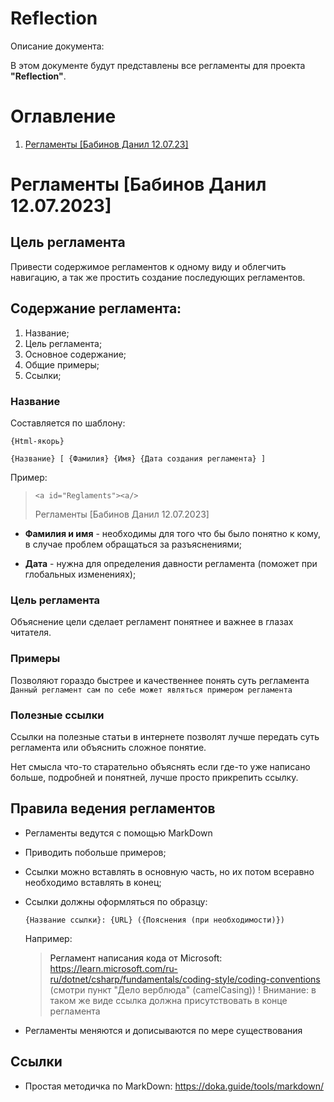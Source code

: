 # Reflection
Описание документа:

В этом документе будут представлены все регламенты для проекта **"Reflection"**.

# Оглавление
1. [Регламенты [Бабинов Данил 12.07.23]](#Reglaments)

<a id="Reglaments"><a/>
# Регламенты [Бабинов Данил 12.07.2023] 
## Цель регламента
Привести содержимое регламентов к одному виду и облегчить навигацию, а так же простить создание последующих регламентов.

## Содержание регламента:
1. Название;
2. Цель регламента;
3. Основное содержание;
4. Общие примеры;
5. Ссылки;
### Название
Составляется по шаблону:

``{Html-якорь}``

``{Название} [ {Фамилия} {Имя} {Дата создания регламента} ]``


Пример:
> ``<a id="Reglaments"><a/>``
> 
> Регламенты [Бабинов Данил 12.07.2023]

- **Фамилия и имя** - необходимы для того что бы было понятно к кому, в случае проблем обращаться за разъяснениями;

- **Дата** - нужна для определения давности регламента (поможет при глобальных изменениях);

### Цель регламента
Объяснение цели сделает регламент понятнее и важнее в глазах читателя.

### Примеры
Позволяют гораздо быстрее и качественнее понять суть регламента
`Данный регламент сам по себе может являться примером регламента`

### Полезные ссылки
Ссылки на полезные статьи в интернете позволят лучше передать суть регламента или объяснить сложное понятие.

Нет смысла что-то старательно объяснять если где-то уже написано больше, подробней и понятней, лучше просто прикрепить ссылку.

## Правила ведения регламентов
- Регламенты ведутся с помощью MarkDown
- Приводить побольше примеров;
- Ссылки можно вставлять в основную часть, но их потом всеравно необходимо вставлять в конец;
- Ссылки должны оформляться по образцу:
  
  ``{Название ссылки}: {URL} ({Пояснения (при необходимости)})``
  
  Например:
  
  > Регламент написания кода от Microsoft: https://learn.microsoft.com/ru-ru/dotnet/csharp/fundamentals/coding-style/coding-conventions (смотри пункт "Дело верблюда" (camelCasing))
  ! Внимание:  в таком же виде ссылка должна присутствовать в конце регламента
- Регламенты меняются и дописываются по мере существования
## Ссылки
- Простая методичка по MarkDown: https://doka.guide/tools/markdown/


